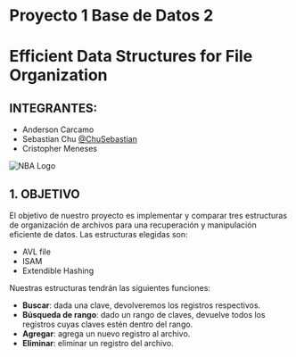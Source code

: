 # Proyecto 1 Base de Datos 2
# Efficient Data Structures for File Organization

## INTEGRANTES:
- Anderson Carcamo 
- Sebastian Chu [@ChuSebastian](https://github.com/ChuSebastian)
- Cristopher Meneses 


![NBA Logo]([https://www.google.com/url?sa=i&url=https%3A%2F%2Fes.wikipedia.org%2Fwiki%2FPok%25C3%25A9mon_%2528serie_de_videojuegos%2529&psig=AOvVaw0ndNwlEkpfiBNLzL9STDFR&ust=1716155256874000&source=images&cd=vfe&opi=89978449&ved=0CBIQjRxqFwoTCNjpk7OWmIYDFQAAAAAdAAAAABAE])

## 1. OBJETIVO

El objetivo de nuestro proyecto es implementar y comparar tres estructuras de organización de archivos para una recuperación y manipulación eficiente de datos. Las estructuras elegidas son:

- AVL file
- ISAM 
- Extendible Hashing

Nuestras estructuras tendrán las siguientes funciones:

- **Buscar**: dada una clave, devolveremos los registros respectivos.
- **Búsqueda de rango**: dado un rango de claves, devuelve todos los registros cuyas claves estén dentro del rango.
- **Agregar**: agrega un nuevo registro al archivo.
- **Eliminar**: eliminar un registro del archivo.

